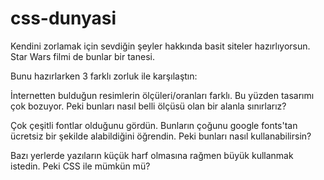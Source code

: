 # css-dunyasi
Kendini zorlamak için sevdiğin şeyler hakkında basit siteler hazırlıyorsun. Star Wars filmi de bunlar bir tanesi.

Bunu hazırlarken 3 farklı zorluk ile karşılaştın:

İnternetten bulduğun resimlerin ölçüleri/oranları farklı. Bu yüzden tasarımı çok bozuyor. Peki bunları nasıl belli ölçüsü olan bir alanla sınırlarız?

Çok çeşitli fontlar olduğunu gördün. Bunların çoğunu google fonts'tan ücretsiz bir şekilde alabildiğini öğrendin. Peki bunları nasıl kullanabilirsin?

Bazı yerlerde yazıların küçük harf olmasına rağmen büyük kullanmak istedin. Peki CSS ile mümkün mü?
